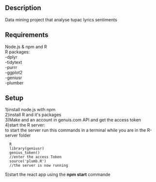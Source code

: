 
## Description
Data mining project that analyse tupac lyrics sentiments 
## Requirements

Node.js & npm and R <br/>
R packages:<br/>
-dplyr <br/>
-tidytext<br/>
-purrr <br/>
-ggplot2 <br/>
-geniusr <br/>
-plumber <br/>

## Setup
1)install node.js with npm </br>
2)install R and it's packages </br>
3)Make and an account in genuis.com API and get the access token </br>
4)start the R server:</br>
to start the server run this commands in a terminal while you are in the R-server folder</br>
```
  R 
  library(geniusr)
  genius_token()
  //enter the access Token 
  source('plumb.R') 
  //the server is now running
```
5)start the react app using the <b>npm start</b> commande 


